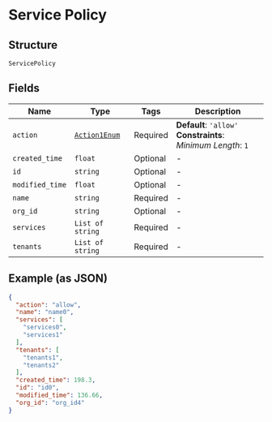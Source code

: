 
# Service Policy

## Structure

`ServicePolicy`

## Fields

| Name | Type | Tags | Description |
|  --- | --- | --- | --- |
| `action` | [`Action1Enum`](../../doc/models/action-1-enum.md) | Required | **Default**: `'allow'`<br>**Constraints**: *Minimum Length*: `1` |
| `created_time` | `float` | Optional | - |
| `id` | `string` | Optional | - |
| `modified_time` | `float` | Optional | - |
| `name` | `string` | Required | - |
| `org_id` | `string` | Optional | - |
| `services` | `List of string` | Required | - |
| `tenants` | `List of string` | Required | - |

## Example (as JSON)

```json
{
  "action": "allow",
  "name": "name0",
  "services": [
    "services0",
    "services1"
  ],
  "tenants": [
    "tenants1",
    "tenants2"
  ],
  "created_time": 198.3,
  "id": "id0",
  "modified_time": 136.66,
  "org_id": "org_id4"
}
```

